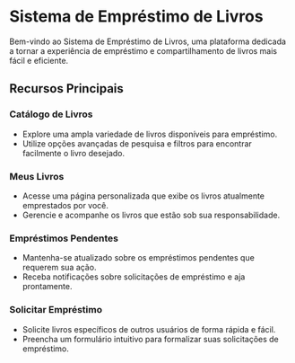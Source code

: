 # Sistema de Empréstimo de Livros

Bem-vindo ao Sistema de Empréstimo de Livros, uma plataforma dedicada a tornar a experiência de empréstimo e compartilhamento de livros mais fácil e eficiente.

## Recursos Principais

### Catálogo de Livros

- Explore uma ampla variedade de livros disponíveis para empréstimo.
- Utilize opções avançadas de pesquisa e filtros para encontrar facilmente o livro desejado.

### Meus Livros

- Acesse uma página personalizada que exibe os livros atualmente emprestados por você.
- Gerencie e acompanhe os livros que estão sob sua responsabilidade.

### Empréstimos Pendentes

- Mantenha-se atualizado sobre os empréstimos pendentes que requerem sua ação.
- Receba notificações sobre solicitações de empréstimo e aja prontamente.

### Solicitar Empréstimo

- Solicite livros específicos de outros usuários de forma rápida e fácil.
- Preencha um formulário intuitivo para formalizar suas solicitações de empréstimo.
